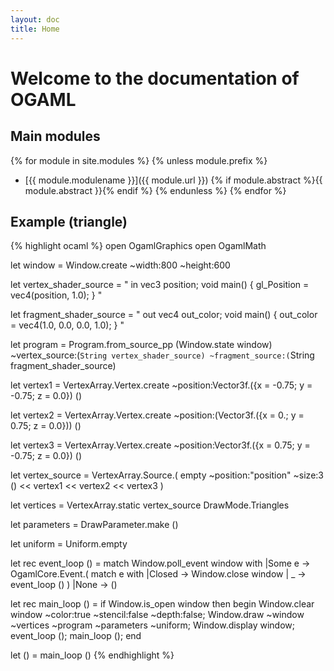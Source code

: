 ```yaml
---
layout: doc
title: Home
---
```


# Welcome to the documentation of OGAML

## Main modules

{% for module in site.modules %}
{% unless module.prefix %}
* [{{ module.modulename }}]({{ module.url }})
{% if module.abstract %}{{ module.abstract }}{% endif %}
{% endunless %}
{% endfor %}

## Example (triangle)
{% highlight ocaml %}
open OgamlGraphics
open OgamlMath

let window = Window.create ~width:800 ~height:600 

let vertex_shader_source = "
  in vec3 position;
  void main() {
    gl_Position = vec4(position, 1.0);
  }
"

let fragment_shader_source = "
  out vec4 out_color;
  void main() {
    out_color = vec4(1.0, 0.0, 0.0, 1.0);
  }
"

let program = 
  Program.from_source_pp 
    (Window.state window)
    ~vertex_source:(`String vertex_shader_source)
    ~fragment_source:(`String fragment_shader_source)

let vertex1 = 
  VertexArray.Vertex.create 
    ~position:Vector3f.({x = -0.75; y = -0.75; z = 0.0}) ()

let vertex2 = 
  VertexArray.Vertex.create
    ~position:(Vector3f.({x = 0.; y = 0.75; z = 0.0})) ()

let vertex3 =
  VertexArray.Vertex.create
    ~position:Vector3f.({x = 0.75; y = -0.75; z = 0.0}) ()

let vertex_source = VertexArray.Source.(
    empty ~position:"position" ~size:3 ()
    << vertex1 
    << vertex2 
    << vertex3
)

let vertices = VertexArray.static vertex_source DrawMode.Triangles

let parameters = DrawParameter.make ()

let uniform = Uniform.empty

let rec event_loop () =
  match Window.poll_event window with
  |Some e -> OgamlCore.Event.(
    match e with
    |Closed -> Window.close window
    | _     -> event_loop ()
  )
  |None -> ()

let rec main_loop () = 
  if Window.is_open window then begin 
    Window.clear window ~color:true ~stencil:false ~depth:false;
    Window.draw ~window ~vertices ~program ~parameters ~uniform;
    Window.display window;
    event_loop ();
    main_loop ();
  end

let () = main_loop ()
{% endhighlight %}





